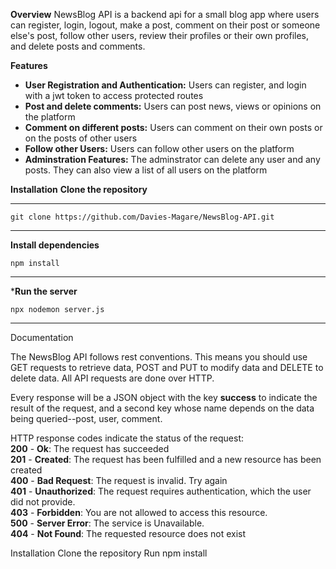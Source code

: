 **Overview**
NewsBlog API is a backend api for a small blog app where users can register, login, logout, make a post, comment on 
their post or someone else's post, follow other users, review their profiles or their own profiles, and delete posts
and comments.

**Features**
* **User Registration and Authentication:** Users can register, and login with a jwt token to access protected routes
* **Post and delete comments:** Users can post news, views or opinions on the platform
* **Comment on different posts:** Users can comment on their own posts or on the posts of other users
* **Follow other Users:** Users can follow other users on the platform
* **Adminstration Features:** The adminstrator can delete any user and any posts. They can also view a list of all users on the platform
 
**Installation**
**Clone the repository**
___
```
git clone https://github.com/Davies-Magare/NewsBlog-API.git
```
___
**Install dependencies**
``` 
npm install
```
___
***Run the server**
```
npx nodemon server.js
```
___

Documentation

The NewsBlog API follows rest conventions. This means you should use GET requests to retrieve data, POST and PUT to modify data and DELETE
to delete data. All API requests are done over HTTP.

Every response will be a JSON object with the key **success** to indicate the result of the request, and a second key whose name depends on
the data being queried--post, user, comment.

HTTP response codes indicate the status of the request:  
**200** - **Ok**: The request has succeeded  
**201** - **Created**: The request has been fulfilled and a new resource has been created  
**400** - **Bad Request**: The request is invalid. Try again  
**401** - **Unauthorized**:  The request requires authentication, which the user did not provide.  
**403** - **Forbidden**: You are not allowed to access this resource.  
**500** - **Server Error**: The service is Unavailable.  
**404** - **Not Found**: The requested resource does not exist  

Installation
Clone the repository
Run npm install


